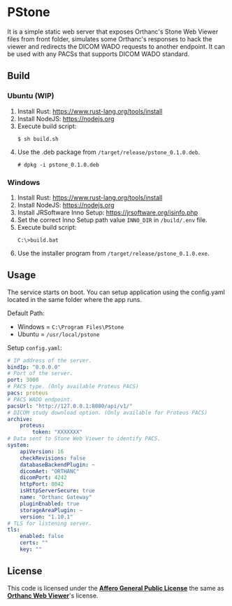 # PStone

It is a simple static web server that exposes Orthanc's Stone Web Viewer files from front folder, simulates some Orthanc's responses to hack the viewer and redirects the DICOM WADO requests to another endpoint. It can be used with any PACSs that supports DICOM WADO standard.

## Build

### Ubuntu (WIP)

1. Install Rust: https://www.rust-lang.org/tools/install
2. Install NodeJS: https://nodejs.org
3. Execute build script: 
    ```
    $ sh build.sh
    ```
4. Use the .deb package from ``/target/release/pstone_0.1.0.deb``. 
    ```
    # dpkg -i pstone_0.1.0.deb
    ```
### Windows

1. Install Rust: https://www.rust-lang.org/tools/install
2. Install NodeJS: https://nodejs.org
3. Install JRSoftware Inno Setup: https://jrsoftware.org/isinfo.php
4. Set the correct Inno Setup path value ``INNO_DIR`` in ``/build/.env`` file.
5. Execute build script: 
    ```
    C:\>build.bat
    ```
6. Use the installer program from ``/target/release/pstone_0.1.0.exe``.

## Usage

The service starts on boot. You can setup application using the config.yaml located in the same folder where the app runs.

Default Path:
- Windows = ``C:\Program Files\PStone``
- Ubuntu = ``/usr/local/pstone``

Setup ``config.yaml``:

```yaml
# IP address of the server.
bindIp: "0.0.0.0"
# Port of the server.
port: 3000
# PACS type. (Only available Proteus PACS)
pacs: proteus
# PACS WADO endpoint.
pacsUrl: "http://127.0.0.1:8080/api/v1/"
# DICOM study download option. (Only available for Proteus PACS)
archive:
    proteus:
        token: "XXXXXXX"
# Data sent to Stone Web Viewer to identify PACS.
system:
    apiVersion: 16
    checkRevisions: false
    databaseBackendPlugin: ~
    dicomAet: "ORTHANC"
    dicomPort: 4242
    httpPort: 8042
    isHttpServerSecure: true
    name: "Orthanc Gateway"
    pluginEnabled: true
    storageAreaPlugin: ~
    version: "1.10.1"
# TLS for listening server.
tls:
    enabled: false
    certs: ""
    key: ""
```

## License

This code is licensed under the [<b>Affero General Public License</b>](https://raw.githubusercontent.com/tkenda/pstone/main/LICENSE) the same as [<b>Orthanc Web Viewer</b>](https://www.orthanc-server.com/static.php?page=stone-web-viewer)'s license.